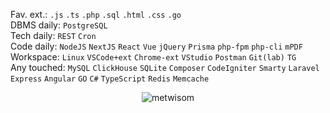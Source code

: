 
Fav. ext.: `.js` `.ts` `.php` `.sql` `.html` `.css` `.go`  
DBMS daily: `PostgreSQL`  
Tech daily: `REST` `Cron`  
Code daily: `NodeJS` `NextJS` `React` `Vue` `jQuery` `Prisma` `php-fpm` `php-cli` `mPDF`  
Workspace: `Linux` `VSCode+ext` `Chrome-ext` `VStudio` `Postman` `Git(lab)` `TG`  
Any touched: `MySQL` `ClickHouse` `SQLite` `Composer` `CodeIgniter` `Smarty` `Laravel` `Express` `Angular` `GO` `C#` `TypeScript` `Redis` `Memcache`

<!--p align="left"> <a href="https://github.com/ryo-ma/github-profile-trophy"><img src="https://github-profile-trophy.vercel.app/?username=metwisom" alt="metwisom" /></a> </p-->


<p align="center"><!--img align="center" src="https://github-readme-streak-stats.herokuapp.com/?user=metwisom&" alt="metwisom" /><br/><br/--><img src="https://github-readme-stats.vercel.app/api/top-langs?username=metwisom&show_icons=false&locale=ru&layout=compact&card_width=500&hide_title=true" alt="metwisom" /></p>

